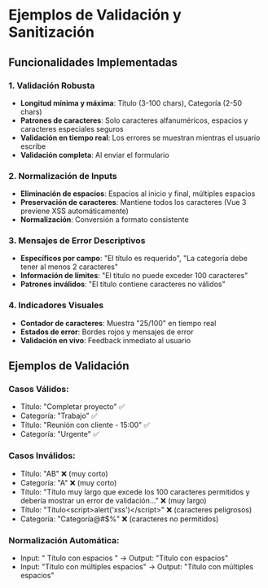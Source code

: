 # Ejemplos de Validación y Sanitización

## Funcionalidades Implementadas

### 1. Validación Robusta
- **Longitud mínima y máxima**: Título (3-100 chars), Categoría (2-50 chars)
- **Patrones de caracteres**: Solo caracteres alfanuméricos, espacios y caracteres especiales seguros
- **Validación en tiempo real**: Los errores se muestran mientras el usuario escribe
- **Validación completa**: Al enviar el formulario

### 2. Normalización de Inputs
- **Eliminación de espacios**: Espacios al inicio y final, múltiples espacios
- **Preservación de caracteres**: Mantiene todos los caracteres (Vue 3 previene XSS automáticamente)
- **Normalización**: Conversión a formato consistente

### 3. Mensajes de Error Descriptivos
- **Específicos por campo**: "El título es requerido", "La categoría debe tener al menos 2 caracteres"
- **Información de límites**: "El título no puede exceder 100 caracteres"
- **Patrones inválidos**: "El título contiene caracteres no válidos"

### 4. Indicadores Visuales
- **Contador de caracteres**: Muestra "25/100" en tiempo real
- **Estados de error**: Bordes rojos y mensajes de error
- **Validación en vivo**: Feedback inmediato al usuario

## Ejemplos de Validación

### Casos Válidos:
- Título: "Completar proyecto" ✅
- Categoría: "Trabajo" ✅
- Título: "Reunión con cliente - 15:00" ✅
- Categoría: "Urgente" ✅

### Casos Inválidos:
- Título: "AB" ❌ (muy corto)
- Categoría: "A" ❌ (muy corto)
- Título: "Título muy largo que excede los 100 caracteres permitidos y debería mostrar un error de validación..." ❌ (muy largo)
- Título: "Título\<script\>alert('xss')\</script\>" ❌ (caracteres peligrosos)
- Categoría: "Categoría@#$%" ❌ (caracteres no permitidos)

### Normalización Automática:
- Input: "  Título con espacios  " → Output: "Título con espacios"
- Input: "Título   con   múltiples   espacios" → Output: "Título con múltiples espacios"
